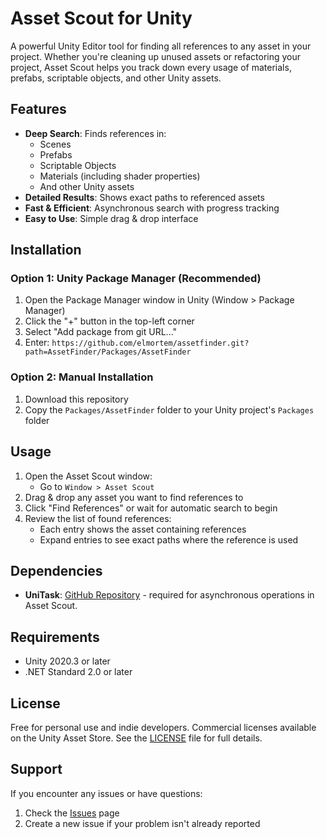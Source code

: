 # Asset Scout for Unity

A powerful Unity Editor tool for finding all references to any asset in your project. Whether you're cleaning up unused assets or refactoring your project, Asset Scout helps you track down every usage of materials, prefabs, scriptable objects, and other Unity assets.

## Features

- **Deep Search**: Finds references in:
  - Scenes
  - Prefabs
  - Scriptable Objects
  - Materials (including shader properties)
  - And other Unity assets
- **Detailed Results**: Shows exact paths to referenced assets
- **Fast & Efficient**: Asynchronous search with progress tracking
- **Easy to Use**: Simple drag & drop interface

## Installation

### Option 1: Unity Package Manager (Recommended)
1. Open the Package Manager window in Unity (Window > Package Manager)
2. Click the "+" button in the top-left corner
3. Select "Add package from git URL..."
4. Enter: `https://github.com/elmortem/assetfinder.git?path=AssetFinder/Packages/AssetFinder`

### Option 2: Manual Installation
1. Download this repository
2. Copy the `Packages/AssetFinder` folder to your Unity project's `Packages` folder

## Usage

1. Open the Asset Scout window:
   - Go to `Window > Asset Scout`
2. Drag & drop any asset you want to find references to
3. Click "Find References" or wait for automatic search to begin
4. Review the list of found references:
   - Each entry shows the asset containing references
   - Expand entries to see exact paths where the reference is used

## Dependencies

- **UniTask**: [GitHub Repository](https://github.com/Cysharp/UniTask) - required for asynchronous operations in Asset Scout.

## Requirements

- Unity 2020.3 or later
- .NET Standard 2.0 or later

## License

Free for personal use and indie developers. Commercial licenses available on the Unity Asset Store.
See the [LICENSE](LICENSE) file for full details.

## Support

If you encounter any issues or have questions:
1. Check the [Issues](https://github.com/elmortem/assetfinder/issues) page
2. Create a new issue if your problem isn't already reported
